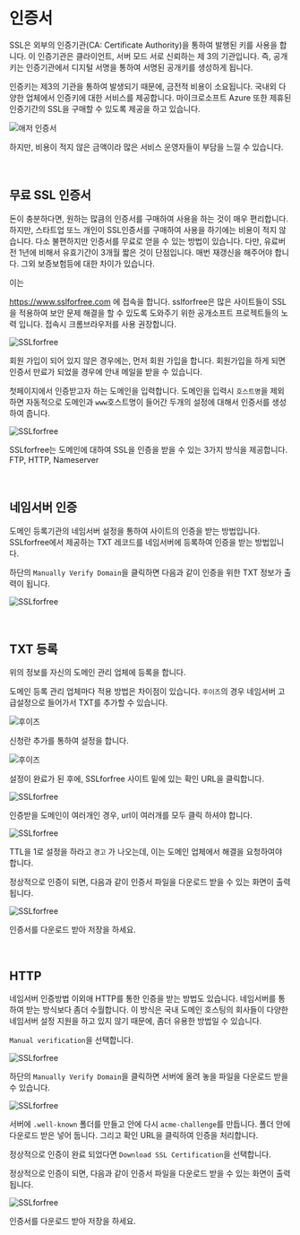 # 인증서
SSL은 외부의 인증기관(CA: Certificate Authority)을 통하여 발행된 키를 사용을 합니다. 이 인증기관은 클라이언트, 서버 모드 서로 신뢰하는 제 3의 기관입니다.
즉, 공개키는 인증기관에서 디지털 서명을 통하여 서명된 공개키를 생성하게 됩니다.

인증키는 제3의 기관을 통하여 발생되기 때문에, 금전적 비용이 소요됩니다. 국내외 다양한 업체에서 인증키에 대한 서비스를 제공합니다. 마이크로소프트 Azure 또한 제휴된 인증기간의 SSL을 구매할 수 있도록 제공을 하고 있습니다.

![애저 인증서](./img/app_service_certificate.png)

하지만, 비용이 적지 않은 금액이라 많은 서비스 운영자들이 부담을 느낄 수 있습니다.

<br>

## 무료 SSL 인증서
돈이 충분하다면, 원하는 많큼의 인증서를 구매하여 사용을 하는 것이 매우 편리합니다. 하지만, 스타트업 또느 개인이 SSL인증서를 구매하여 사용을 하기에는 비용이 적지 않습니다.
다소 불편하지만 인증서를 무료로 얻을 수 있는 방법이 있습니다. 다만, 유료버전 1년에 비해서 유효기간이 3개월 짧은 것이 단점입니다. 매번 재갱신을 해주어야 합니다. 그외 보증보험등에 대한 차이가 있습니다.

이는 

https://www.sslforfree.com 에 접속을 합니다. sslforfree은 많은 사이트들이 SSL을 적용하여 보안 문제 해결을 할 수 있도록 도와주기 위한 공개소프트 프로젝트들의 노력 입니다. 
접속시 크롬브라우저를 사용 권장합니다.

![SSLforfree](./img/sslforfree_01.png)

회원 가입이 되어 있지 않은 경우에는, 먼저 회원 가입을 합니다. 회원가입을 하게 되면 인증서 만료가 되었을 경우에 안내 메일을 받을 수 있습니다.

첫페이지에서 인증받고자 하는 도메인을 입력합니다. 
도메인을 입력시 `호스트명`을 제외하면 자동적으로 도메인과 `www`호스트명이 들어간 두개의 설정에 대해서 인증서를 생성하여 줍니다.

![SSLforfree](./img/sslforfree_02.png)

SSLforfree는 도메인에 대하여 SSL을 인증을 받을 수 있는 3가지 방식을 제공합니다. FTP, HTTP, Nameserver

<br>

## 네임서버 인증
도메인 등록기관의 네임서버 설정을 통하여 사이트의 인증을 받는 방법입니다. SSLforfree에서 제공하는 TXT 레코드를 네임서버에 등록하여 인증을 받는 방법입니다.

하단의 `Manually Verify Domain`을 클릭하면 다음과 같이 인증을 위한 TXT 정보가 출력이 됩니다.

![SSLforfree](./img/sslforfree_03.png)

<br>

## TXT 등록
위의 정보를 자신의 도메인 관리 업체에 등록을 합니다. 

도메인 등록 관리 업체마다 적용 방법은 차이점이 있습니다. `후이즈`의 경우 네임서버 고급설정으로 들어가서 TXT를 추가할 수 있습니다.

![후이즈](./img/txt_whois_01.png)

신청란 추가를 통하여 설정을 합니다.

![후이즈](./img/txt_whois_02.png)

설정이 완료가 된 후에, SSLforfree 사이트 밑에 있는 확인 URL을 클릭합니다. 

![SSLforfree](./img/sslforfree_03.png)

인증받을 도메인이 여러개인 경우, url이 여러개를 모두 클릭 하셔야 합니다.

![SSLforfree](./img/sslforfree_04.png)

TTL을 1로 설정을 하라고 `경고` 가 나오는데, 이는 도메인 업체에서 해결을 요청하여야 합니다.

정상적으로 인증이 되면, 다음과 같이 인증서 파일을 다운로드 받을 수 있는 화면이 출력 됩니다.

![SSLforfree](./img/sslforfree_05.png)

인증서를 다운로드 받아 저장을 하세요.

<br>

## HTTP
네임서버 인증방법 이외애 HTTP를 통한 인증을 받는 방법도 있습니다. 네임서버를 통하여 받는 방식보다 좀더 수월합니다.
이 방식은 국내 도메인 호스팅의 회사들이 다양한 네임서버 설정 지원을 하고 있지 않기 때문에, 좀더 유용한 방법일 수 있습니다.

`Manual verification`을 선택합니다.

![SSLforfree](./img/sslforfree_06.png)

하단의 `Manually Verify Domain`을 클릭하면 서버에 올려 놓을 파일을 다운로드 받을 수 있습니다.

![SSLforfree](./img/sslforfree_07.png)

서버에 `.well-known` 폴더를 만들고 안에 다시 `acme-challenge`를 만듭니다. 폴더 안에 다운로드 받은 넣어 둡니다.
그리고 확인 URL을 클릭하여 인증을 처리합니다.

정상적으로 인증이 완료 되었다면 `Download SSL Certification`을 선택합니다.

정상적으로 인증이 되면, 다음과 같이 인증서 파일을 다운로드 받을 수 있는 화면이 출력 됩니다.

![SSLforfree](./img/sslforfree_05.png)

인증서를 다운로드 받아 저장을 하세요.
